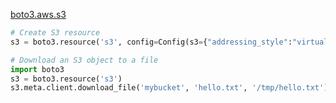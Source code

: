 [boto3.aws.s3](https://boto3.amazonaws.com/v1/documentation/api/latest/reference/services/s3.html#service-resource)

```python
# Create S3 resource
s3 = boto3.resource('s3', config=Config(s3={"addressing_style":"virtual"}))

# Download an S3 object to a file
import boto3
s3 = boto3.resource('s3')
s3.meta.client.download_file('mybucket', 'hello.txt', '/tmp/hello.txt')
```
